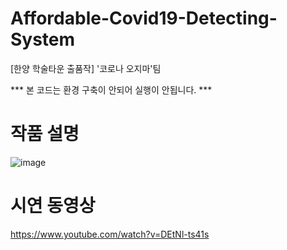 # Affordable-Covid19-Detecting-System
[한양 학술타운 출품작] '코로나 오지마'팀

*** 본 코드는 환경 구축이 안되어 실행이 안됩니다. ***

# 작품 설명
![image](https://user-images.githubusercontent.com/76677980/189701658-c7adeabb-e852-43d0-9a5f-56d4910c8a20.JPG)


# 시연 동영상
https://www.youtube.com/watch?v=DEtNl-ts41s
